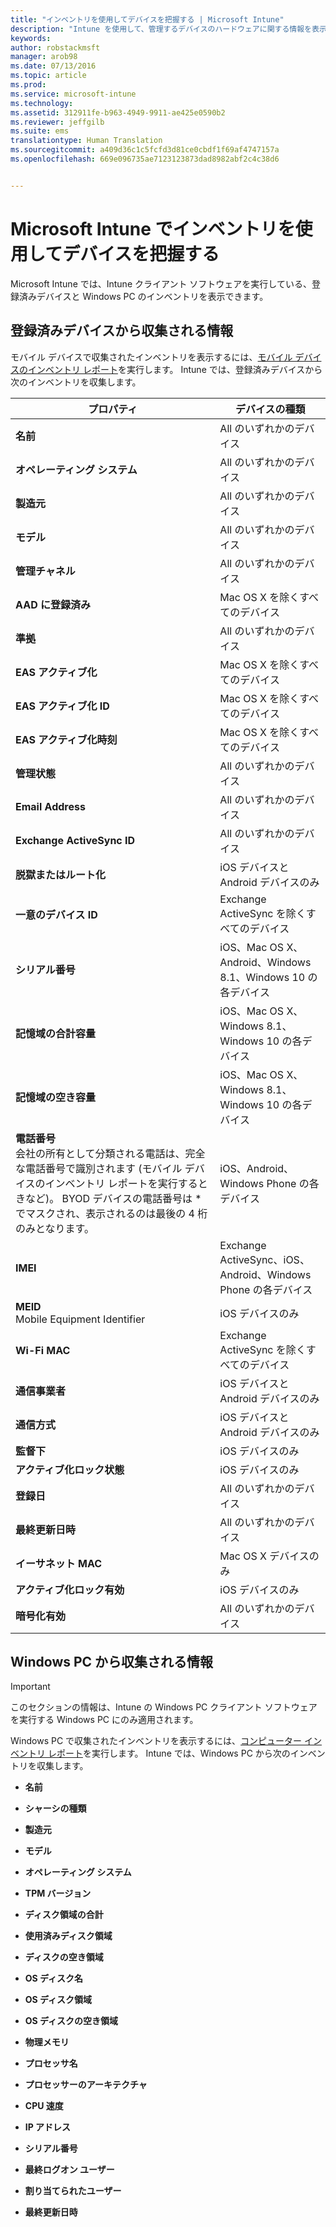 ```yaml
---
title: "インベントリを使用してデバイスを把握する | Microsoft Intune"
description: "Intune を使用して、管理するデバイスのハードウェアに関する情報を表示します。"
keywords: 
author: robstackmsft
manager: arob98
ms.date: 07/13/2016
ms.topic: article
ms.prod: 
ms.service: microsoft-intune
ms.technology: 
ms.assetid: 312911fe-b963-4949-9911-ae425e0590b2
ms.reviewer: jeffgilb
ms.suite: ems
translationtype: Human Translation
ms.sourcegitcommit: a409d36c1c5fcfd3d81ce0cbdf1f69af4747157a
ms.openlocfilehash: 669e096735ae7123123873dad8982abf2c4c38d6


---
```


# Microsoft Intune でインベントリを使用してデバイスを把握する
Microsoft Intune では、Intune クライアント ソフトウェアを実行している、登録済みデバイスと Windows PC のインベントリを表示できます。

## 登録済みデバイスから収集される情報
モバイル デバイスで収集されたインベントリを表示するには、[モバイル デバイスのインベントリ レポート](understand-microsoft-intune-operations-by-using-reports.md)を実行します。 Intune では、登録済みデバイスから次のインベントリを収集します。

|プロパティ|デバイスの種類|
|------------|-----------------------|
|**名前**|All のいずれかのデバイス|
|**オペレーティング システム**|All のいずれかのデバイス|
|**製造元**|All のいずれかのデバイス|
|**モデル**|All のいずれかのデバイス|
|**管理チャネル**|All のいずれかのデバイス|
|**AAD に登録済み**|Mac OS X を除くすべてのデバイス|
|**準拠**|All のいずれかのデバイス|
|**EAS アクティブ化**|Mac OS X を除くすべてのデバイス|
|**EAS アクティブ化 ID**|Mac OS X を除くすべてのデバイス|
|**EAS アクティブ化時刻**|Mac OS X を除くすべてのデバイス|
|**管理状態**|All のいずれかのデバイス|
|**Email Address**|All のいずれかのデバイス|
|**Exchange ActiveSync ID**|All のいずれかのデバイス|
|**脱獄またはルート化**|iOS デバイスと Android デバイスのみ|
|**一意のデバイス ID**|Exchange ActiveSync を除くすべてのデバイス|
|**シリアル番号**|iOS、Mac OS X、Android、Windows 8.1、Windows 10 の各デバイス|
|**記憶域の合計容量**|iOS、Mac OS X、Windows 8.1、Windows 10 の各デバイス|
|**記憶域の空き容量**|iOS、Mac OS X、Windows 8.1、Windows 10 の各デバイス|
|**電話番号**<br>会社の所有として分類される電話は、完全な電話番号で識別されます (モバイル デバイスのインベントリ レポートを実行するときなど)。 BYOD デバイスの電話番号は &#42; でマスクされ、表示されるのは最後の 4 桁のみとなります。|iOS、Android、Windows Phone の各デバイス|
|**IMEI**|Exchange ActiveSync、iOS、Android、Windows Phone の各デバイス|
|**MEID**<br>Mobile Equipment Identifier|iOS デバイスのみ|
|**Wi-Fi MAC**|Exchange ActiveSync を除くすべてのデバイス|
|**通信事業者**|iOS デバイスと Android デバイスのみ|
|**通信方式**|iOS デバイスと Android デバイスのみ|
|**監督下**|iOS デバイスのみ|
|**アクティブ化ロック状態**|iOS デバイスのみ|
|**登録日**|All のいずれかのデバイス|
|**最終更新日時**|All のいずれかのデバイス|
|**イーサネット MAC**|Mac OS X デバイスのみ|
|**アクティブ化ロック有効**|iOS デバイスのみ|
|**暗号化有効**|All のいずれかのデバイス|

## Windows PC から収集される情報
> [!IMPORTANT]
> このセクションの情報は、Intune の Windows PC クライアント ソフトウェアを実行する Windows PC にのみ適用されます。

Windows PC で収集されたインベントリを表示するには、[コンピューター インベントリ レポート](understand-microsoft-intune-operations-by-using-reports.md)を実行します。 Intune では、Windows PC から次のインベントリを収集します。

-   **名前**

-   **シャーシの種類**

-   **製造元**

-   **モデル**

-   **オペレーティング システム**

-   **TPM バージョン**

-   **ディスク領域の合計**

-   **使用済みディスク領域**

-   **ディスクの空き領域**

-   **OS ディスク名**

-   **OS ディスク領域**

-   **OS ディスクの空き領域**

-   **物理メモリ**

-   **プロセッサ名**

-   **プロセッサーのアーキテクチャ**

-   **CPU 速度**

-   **IP アドレス**

-   **シリアル番号**

-   **最終ログオン ユーザー**

-   **割り当てられたユーザー**

-   **最終更新日時**

<!-- this section below belongs in the planning journey
### See Also
[Monitoring and reports with Microsoft Intune](monitoring-and-reports-with-microsoft-intune.md)
-->



<!--HONumber=Jul16_HO3-->


